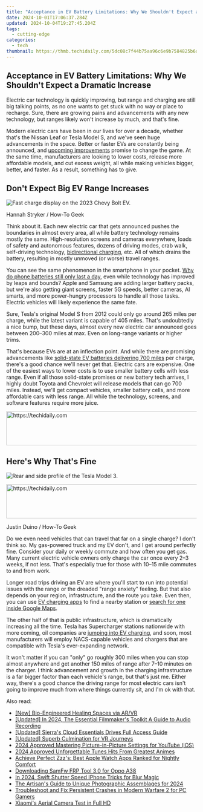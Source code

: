 ```yaml
---
title: "Acceptance in EV Battery Limitations: Why We Shouldn't Expect a Dramatic Increase"
date: 2024-10-01T17:06:37.284Z
updated: 2024-10-04T19:27:45.204Z
tags:
  - cutting-edge
categories:
  - tech
thumbnail: https://thmb.techidaily.com/5dc08c7f44b75aa96c6e9b7584825b6a5a67a8f345c561509fddb26d5e877149.jpg
---
```


## Acceptance in EV Battery Limitations: Why We Shouldn't Expect a Dramatic Increase

Electric car technology is quickly improving, but range and charging are still big talking points, as no one wants to get stuck with no way or place to recharge. Sure, there are growing pains and advancements with any new technology, but ranges likely won't increase by much, and that's fine.

 Modern electric cars have been in our lives for over a decade, whether that's the Nissan Leaf or Tesla Model S, and we've seen huge advancements in the space. Better or faster EVs are constantly being announced, and [upcoming improvements](https://youtube-video-recordings.techidaily.com/new-charting-2023s-social-trend-peaks-in-graphs/) promise to change the game. At the same time, manufacturers are looking to lower costs, release more affordable models, and cut excess weight, all while making vehicles bigger, better, and faster. As a result, something has to give.

##  Don't Expect Big EV Range Increases

![Fast charge display on the 2023 Chevy Bolt EV.](https://static1.howtogeekimages.com/wordpress/wp-content/uploads/2023/04/674d5066.jpg) 

Hannah Stryker / How-To Geek

 Think about it. Each new electric car that gets announced pushes the boundaries in almost every area, all while battery technology remains mostly the same. High-resolution screens and cameras everywhere, loads of safety and autonomous features, dozens of driving modes, crab walk, self-driving technology, [bidirectional charging](https://youtube-videos.techidaily.com/conveniently-share-your-videos-youtube-shorts-mobilecomputer-tips-for-2024/), etc. All of which drains the battery, resulting in mostly unmoved (or worse) travel ranges.

 You can see the same phenomenon in the smartphone in your pocket. [Why do phone batteries still only last a day](https://article-posts.techidaily.com/breaking-ground-with-2023s-samsung-k850u-revision/), even while technology has improved by leaps and bounds? Apple and Samsung are adding larger battery packs, but we're also getting giant screens, faster 5G speeds, better cameras, AI smarts, and more power-hungry processors to handle all those tasks. Electric vehicles will likely experience the same fate.

 Sure, Tesla's original Model S from 2012 could only go around 265 miles per charge, while the latest variant is capable of 405 miles. That's undoubtedly a nice bump, but these days, almost every new electric car announced goes between 200–300 miles at max. Even on long-range variants or higher trims.

 That's because EVs are at an inflection point. And while there are promising advancements like [solid-state EV batteries delivering 700 miles](https://extra-tips.techidaily.com/hdr-photoshop-how-to-create-hdr-images-in-photoshop-like-a-pro/) per charge, there's a good chance we'll never get that. Electric cars are expensive. One of the easiest ways to lower costs is to use smaller battery cells with less range. Even if all those solid-state promises or new battery tech arrives, I highly doubt Toyota and Chevrolet will release models that can go 700 miles. Instead, we'll get compact vehicles, smaller battery cells, and more affordable cars with less range. All while the technology, screens, and software features require more juice.

<!-- affiliate ads begin -->
<a href="https://appsumo.8odi.net/c/5597632/2043593/7443" target="_top" id="2043593">
  <img src="//a.impactradius-go.com/display-ad/7443-2043593" border="0" alt="https://techidaily.com" width="728" height="90"/>
</a>
<img height="0" width="0" src="https://appsumo.8odi.net/i/5597632/2043593/7443" style="position:absolute;visibility:hidden;" border="0" />
<!-- affiliate ads end -->

##  Here's Why That's Fine

![Rear and side profile of the Tesla Model 3.](https://static1.howtogeekimages.com/wordpress/wp-content/uploads/2023/07/b2b51937.jpg) 

<!-- affiliate ads begin -->
<a href="https://aligracehair.sjv.io/c/5597632/2006946/19272" target="_top" id="2006946">
  <img src="//a.impactradius-go.com/display-ad/19272-2006946" border="0" alt="https://techidaily.com" width="728" height="90"/>
</a>
<img height="0" width="0" src="https://aligracehair.sjv.io/i/5597632/2006946/19272" style="position:absolute;visibility:hidden;" border="0" />
<!-- affiliate ads end -->

Justin Duino / How-To Geek

 Do we even need vehicles that can travel that far on a single charge? I don't think so. My gas-powered truck and my EV don't, and I get around perfectly fine. Consider your daily or weekly commute and how often you get gas. Many current electric vehicle owners only charge the car once every 2–3 weeks, if not less. That's especially true for those with 10–15 mile commutes to and from work.

 Longer road trips driving an EV are where you'll start to run into potential issues with the range or the dreaded "range anxiety" feeling. But that also depends on your region, infrastructure, and the route you take. Even then, you can use [EV charging apps](https://blog-min.techidaily.com/in-2024-how-to-teleport-your-gps-location-on-infinix-hot-30-5g-drfone-by-drfone-virtual-android/) to find a nearby station or [search for one inside Google Maps](https://extra-resources.techidaily.com/guides-to-unearthing-elite-cinematography/).

 The other half of that is public infrastructure, which is dramatically increasing all the time. Tesla has Supercharger stations nationwide with more coming, oil companies are [jumping into EV charging](https://tiktok-videos.techidaily.com/new-easy-effective-edits-that-make-a-mark-on-tiktok-for-2024/), and soon, most manufacturers will employ NACS-capable vehicles and chargers that are compatible with Tesla's ever-expanding network.

 It won't matter if you can "only" go roughly 300 miles when you can stop almost anywhere and get another 150 miles of range after 7–10 minutes on the charger. I think advancement and growth in the charging infrastructure is a far bigger factor than each vehicle's range, but that's just me. Either way, there's a good chance the driving range for most electric cars isn't going to improve much from where things currently sit, and I'm ok with that.

<ins class="adsbygoogle"
     style="display:block"
     data-ad-format="autorelaxed"
     data-ad-client="ca-pub-7571918770474297"
     data-ad-slot="1223367746"></ins>

<ins class="adsbygoogle"
     style="display:block"
     data-ad-client="ca-pub-7571918770474297"
     data-ad-slot="8358498916"
     data-ad-format="auto"
     data-full-width-responsive="true"></ins>

<span class="atpl-alsoreadstyle">Also read:</span>
<div><ul>
<li><a href="https://extra-lessons.techidaily.com/new-bio-engineered-healing-spaces-via-arvr/"><u>[New] Bio-Engineered Healing Spaces via AR/VR</u></a></li>
<li><a href="https://visual-screen-recording.techidaily.com/updated-in-2024-the-essential-filmmakers-toolkit-a-guide-to-audio-recording/"><u>[Updated] In 2024, The Essential Filmmaker's Toolkit A Guide to Audio Recording</u></a></li>
<li><a href="https://extra-approaches.techidaily.com/updated-sierras-cloud-essentials-drives-full-access-guide/"><u>[Updated] Sierra's Cloud Essentials Drives Full Access Guide</u></a></li>
<li><a href="https://some-skills.techidaily.com/updated-superb-culmination-for-vr-journeys/"><u>[Updated] Superb Culmination for VR Journeys</u></a></li>
<li><a href="https://some-skills.techidaily.com/2024-approved-mastering-picture-in-picture-settings-for-youtube-ios/"><u>2024 Approved Mastering Picture-in-Picture Settings for YouTube (iOS)</u></a></li>
<li><a href="https://some-skills.techidaily.com/2024-approved-unforgettable-tunes-hits-from-greatest-animes/"><u>2024 Approved Unforgettable Tunes Hits From Greatest Animes</u></a></li>
<li><a href="https://techtrends.techidaily.com/achieve-perfect-zzzs-best-apple-watch-apps-ranked-for-nightly-comfort/"><u>Achieve Perfect Zzz's: Best Apple Watch Apps Ranked for Nightly Comfort</u></a></li>
<li><a href="https://android-unlock.techidaily.com/downloading-samfw-frp-tool-30-for-oppo-a38-by-drfone-android/"><u>Downloading SamFw FRP Tool 3.0 for Oppo A38</u></a></li>
<li><a href="https://some-skills.techidaily.com/in-2024-swift-shutter-speed-iphone-tricks-for-blur-magic/"><u>In 2024, Swift Shutter Speed IPhone Tricks for Blur Magic</u></a></li>
<li><a href="https://some-skills.techidaily.com/the-artisans-guide-to-unique-photographic-assemblages-for-2024/"><u>The Artisan's Guide to Unique Photographic Assemblages for 2024</u></a></li>
<li><a href="https://program-issues.techidaily.com/troubleshoot-and-fix-persistent-crashes-in-modern-warfare-2-for-pc-gamers/"><u>Troubleshoot and Fix Persistent Crashes in Modern Warfare 2 for PC Gamers</u></a></li>
<li><a href="https://fox-glue.techidaily.com/xiaomis-aerial-camera-test-in-full-hd/"><u>Xiaomi's Aerial Camera Test in Full HD</u></a></li>
</ul></div>

